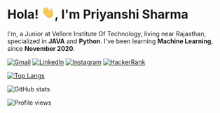 # Hola! <img src="https://raw.githubusercontent.com/kondekarshubham123/kondekarshubham123/master/assets/wave.gif" width="30px">, I'm Priyanshi Sharma

I'm, a Junior at Vellore Institute Of Technology, living near Rajasthan, specialized in **JAVA** and **Python**. I've been learning **Machine Learning**, since **November 2020**.

[![Gmail](https://img.shields.io/badge/--linkedin?label=Gmail&logo=gmail&style=social)](mailto:priyanshisharma19092001@gmail.com)
[![LinkedIn](https://img.shields.io/badge/--linkedin?label=LinkedIn&logo=LinkedIn&style=social)](https://www.linkedin.com/in/priyanshi-sharma-458996199/ )
[![Instagram](https://img.shields.io/badge/--linkedin?label=Instagram&logo=Instagram&style=social)](https://www.instagram.com/urs_iridescence/ )
[![HackerRank](https://img.shields.io/badge/--dev?label=HackerRank&logo=Hackerrank&style=social)](https://www.hackerrank.com/priyanshisharma9)

[![Top Langs](https://github-readme-stats.vercel.app/api/top-langs/?username=pia62941414)](https://github.com/anuraghazra/github-readme-stats)

![GitHub stats](https://github-readme-stats.vercel.app/api?username=pia62941414&show_icons=true)  

![Profile views](https://gpvc.arturio.dev/pia62941414)  



